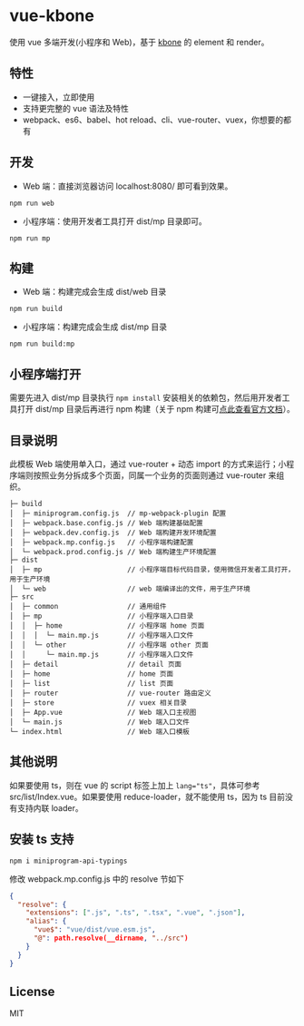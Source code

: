 # vue-kbone

使用 vue 多端开发(小程序和 Web)，基于 [kbone](https://github.com/wechat-miniprogram/kbone) 的 element 和 render。

## 特性

- 一键接入，立即使用
- 支持更完整的 vue 语法及特性
- webpack、es6、babel、hot reload、cli、vue-router、vuex，你想要的都有

## 开发

- Web 端：直接浏览器访问 localhost:8080/ 即可看到效果。

```
npm run web
```

- 小程序端：使用开发者工具打开 dist/mp 目录即可。

```
npm run mp
```

## 构建

- Web 端：构建完成会生成 dist/web 目录

```
npm run build
```

- 小程序端：构建完成会生成 dist/mp 目录

```
npm run build:mp
```

## 小程序端打开

需要先进入 dist/mp 目录执行 `npm install` 安装相关的依赖包，然后用开发者工具打开 dist/mp 目录后再进行 npm 构建（关于 npm 构建可[点此查看官方文档](https://developers.weixin.qq.com/miniprogram/dev/devtools/npm.html)）。

## 目录说明

此模板 Web 端使用单入口，通过 vue-router + 动态 import 的方式来运行；小程序端则按照业务分拆成多个页面，同属一个业务的页面则通过 vue-router 来组织。

```
├─ build
│  ├─ miniprogram.config.js  // mp-webpack-plugin 配置
│  ├─ webpack.base.config.js // Web 端构建基础配置
│  ├─ webpack.dev.config.js  // Web 端构建开发环境配置
│  ├─ webpack.mp.config.js   // 小程序端构建配置
│  └─ webpack.prod.config.js // Web 端构建生产环境配置
├─ dist
│  ├─ mp                     // 小程序端目标代码目录，使用微信开发者工具打开，用于生产环境
│  └─ web                    // web 端编译出的文件，用于生产环境
├─ src
│  ├─ common                 // 通用组件
│  ├─ mp                     // 小程序端入口目录
│  │  ├─ home                // 小程序端 home 页面
│  │  │  └─ main.mp.js       // 小程序端入口文件
│  │  └─ other               // 小程序端 other 页面
│  │     └─ main.mp.js       // 小程序端入口文件
│  ├─ detail                 // detail 页面
│  ├─ home                   // home 页面
│  ├─ list                   // list 页面
│  ├─ router                 // vue-router 路由定义
│  ├─ store                  // vuex 相关目录
│  ├─ App.vue                // Web 端入口主视图
│  └─ main.js                // Web 端入口文件
└─ index.html                // Web 端入口模板
```

## 其他说明

如果要使用 ts，则在 vue 的 script 标签上加上 `lang="ts"`，具体可参考 src/list/Index.vue。如果要使用 reduce-loader，就不能使用 ts，因为 ts 目前没有支持内联 loader。

## 安装 ts 支持

```
npm i miniprogram-api-typings
```

修改 webpack.mp.config.js 中的 resolve 节如下

```json
{
  "resolve": {
    "extensions": [".js", ".ts", ".tsx", ".vue", ".json"],
    "alias": {
      "vue$": "vue/dist/vue.esm.js",
      "@": path.resolve(__dirname, "../src")
    }
  }
}
```

## License

MIT
